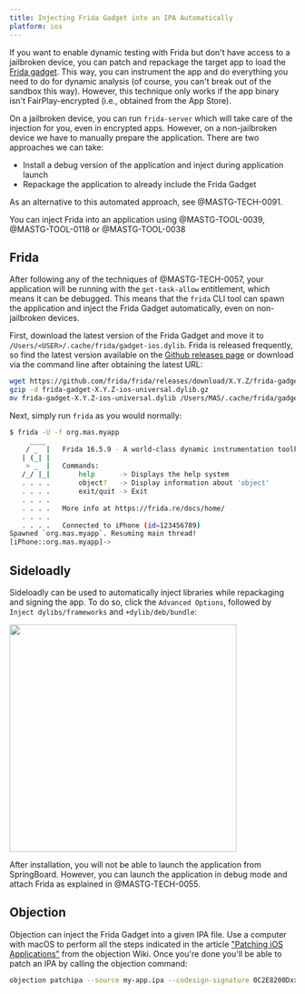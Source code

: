 ```yaml
---
title: Injecting Frida Gadget into an IPA Automatically
platform: ios
---
```


If you want to enable dynamic testing with Frida but don't have access to a jailbroken device, you can patch and repackage the target app to load the [Frida gadget](https://www.frida.re/docs/gadget/). This way, you can instrument the app and do everything you need to do for dynamic analysis (of course, you can't break out of the sandbox this way). However, this technique only works if the app binary isn't FairPlay-encrypted (i.e., obtained from the App Store).

On a jailbroken device, you can run `frida-server` which will take care of the injection for you, even in encrypted apps. However, on a non-jailbroken device we have to manually prepare the application. There are two approaches we can take:

- Install a debug version of the application and inject during application launch
- Repackage the application to already include the Frida Gadget

As an alternative to this automated approach, see @MASTG-TECH-0091.

You can inject Frida into an application using @MASTG-TOOL-0039, @MASTG-TOOL-0118 or @MASTG-TOOL-0038

## Frida

After following any of the techniques of @MASTG-TECH-0057, your application will be running with the `get-task-allow` entitlement, which means it can be debugged. This means that the `frida` CLI tool can spawn the application and inject the Frida Gadget automatically, even on non-jailbroken devices.

First, download the latest version of the Frida Gadget and move it to `/Users/<USER>/.cache/frida/gadget-ios.dylib`. Frida is released frequently, so find the latest version available on the [Github releases page](https://github.com/frida/frida/releases) or download via the command line after obtaining the latest URL:

```bash
wget https://github.com/frida/frida/releases/download/X.Y.Z/frida-gadget-X.Y.Z-ios-universal.dylib.gz
gzip -d frida-gadget-X.Y.Z-ios-universal.dylib.gz
mv frida-gadget-X.Y.Z-ios-universal.dylib /Users/MAS/.cache/frida/gadget-ios.dylib
```

Next, simply run `frida` as you would normally:

```bash
$ frida -U -f org.mas.myapp
     ____
    / _  |   Frida 16.5.9 - A world-class dynamic instrumentation toolkit
   | (_| |
    > _  |   Commands:
   /_/ |_|       help      -> Displays the help system
   . . . .       object?   -> Display information about 'object'
   . . . .       exit/quit -> Exit
   . . . .
   . . . .   More info at https://frida.re/docs/home/
   . . . .
   . . . .   Connected to iPhone (id=123456789)
Spawned `org.mas.myapp`. Resuming main thread!
[iPhone::org.mas.myapp]->
```

## Sideloadly

Sideloadly can be used to automatically inject libraries while repackaging and signing the app. To do so, click the `Advanced Options`, followed by `Inject dylibs/frameworks` and `+dylib/deb/bundle`:

<img src="Images/Techniques/0091-SideloadlyFrida.png" width="400px" />

After installation, you will not be able to launch the application from SpringBoard. However, you can launch the application in debug mode and attach Frida as explained in @MASTG-TECH-0055.

## Objection

Objection can inject the Frida Gadget into a given IPA file. Use a computer with macOS to perform all the steps indicated in the article ["Patching iOS Applications"](https://github.com/sensepost/objection/wiki/Patching-iOS-Applications) from the objection Wiki. Once you're done you'll be able to patch an IPA by calling the objection command:

```bash
objection patchipa --source my-app.ipa --codesign-signature 0C2E8200Dxxxx
```
